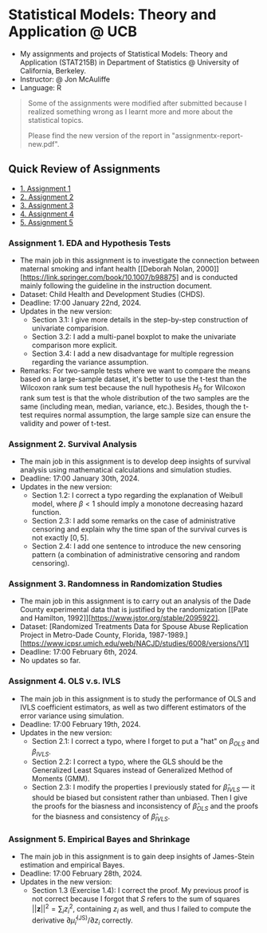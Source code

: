# Statistical Models: Theory and Application @ UCB

- My assignments and projects of Statistical Models: Theory and Application (STAT215B) in Department of Statistics @ University of California, Berkeley.
- Instructor: @ Jon McAuliffe
- Language: R



> Some of the assignments were modified after submitted because I realized something wrong as I learnt more and more about the statistical topics. 
>
> Please find the new version of the report in "assignmentx-report-new.pdf".



## Quick Review of Assignments

- [1. Assignment 1](#1)
- [2. Assignment 2](#2)
- [3. Assignment 3](#3)
- [4. Assignment 4](#4)
- [5. Assignment 5](#5)



<h3 id="1">Assignment 1. EDA and Hypothesis Tests</h3>

- The main job in this assignment is to investigate the connection between maternal smoking and infant health [[Deborah Nolan, 2000]][https://link.springer.com/book/10.1007/b98875] and is conducted mainly following the guideline in the instruction document. 
- Dataset: Child Health and Development Studies (CHDS).
- Deadline: 17:00 January 22nd, 2024.
- Updates in the new version: 
  - Section 3.1: I give more details in the step-by-step construction of univariate comparision.
  - Section 3.2: I add a multi-panel boxplot to make the univariate comparison more explicit.
  - Section 3.4: I add a new disadvantage for multiple regression regarding the variance assumption.
- Remarks: For two-sample tests where we want to compare the means based on a large-sample dataset, it's better to use the t-test than the Wilcoxon rank sum test because the null hypothesis $H_0$​ for Wilcoxon rank sum test is that the whole distribution of the two samples are the same (including mean, median, variance, etc.). Besides, though the t-test requires normal assumption, the large sample size can ensure the validity and power of t-test.



<h3 id="2">Assignment 2. Survival Analysis</h3>

- The main job in this assignment is to develop deep insights of survival analysis using mathematical calculations and simulation studies.
- Deadline: 17:00 January 30th, 2024.
- Updates in the new version: 
  - Section 1.2: I correct a typo regarding the explanation of Weibull model, where $\beta < 1$ should imply a monotone decreasing hazard function.
  - Section 2.3: I add some remarks on the case of administrative censoring and explain why the time span of the survival curves is not exactly $[0,5]$.
  - Section 2.4: I add one sentence to introduce the new censoring pattern (a combination of administrative censoring and random censoring).



<h3 id="3">Assignment 3. Randomness in Randomization Studies</h3>

- The main job in this assignment is to carry out an analysis of the Dade County experimental data that is justified by the randomization [[Pate and Hamilton, 1992]][https://www.jstor.org/stable/2095922].
- Dataset: [Randomized Treatments Data for Spouse Abuse Replication Project in Metro-Dade County, Florida, 1987-1989.][https://www.icpsr.umich.edu/web/NACJD/studies/6008/versions/V1]
- Deadline: 17:00 February 6th, 2024.
- No updates so far.



<h3 id="4">Assignment 4. OLS v.s. IVLS</h3>

- The main job in this assignment is to study the performance of OLS and IVLS coefficient estimators, as well as two different estimators of the error variance using simulation.
- Deadline: 17:00 February 19th, 2024.
- Updates in the new version: 
  - Section 2.1: I correct a typo, where I forget to put a "hat" on $\beta_{OLS}$ and $\beta_{IVLS}$.
  - Section 2.2: I correct a typo, where the GLS should be the Generalized Least Squares instead of Generalized Method of Moments (GMM).
  - Section 2.3: I modify the properties I previously stated for $\hat\beta_{IVLS}$ — it should be biased but consistent rather than unbiased. Then I give the proofs for the biasness and inconsistency of $\hat \beta_{OLS}$ and the proofs for the biasness and consistency of $\hat \beta_{IVLS}$.



<h3 id="5">Assignment 5. Empirical Bayes and Shrinkage</h3>

- The main job in this assignment is to gain deep insights of James-Stein estimation and empirical Bayes.
- Deadline: 17:00 February 28th, 2024.
- Updates in the new version: 
  - Section 1.3 (Exercise 1.4): I correct the proof. My previous proof is not correct because I forgot that $S$ refers to the sum of squares $||\boldsymbol z||^2=\sum_iz_i^2$, containing $z_i$ as well, and thus I failed to compute the derivative $\partial \hat \mu_i^\text{(JS)}/\partial z_i$ correctly.

